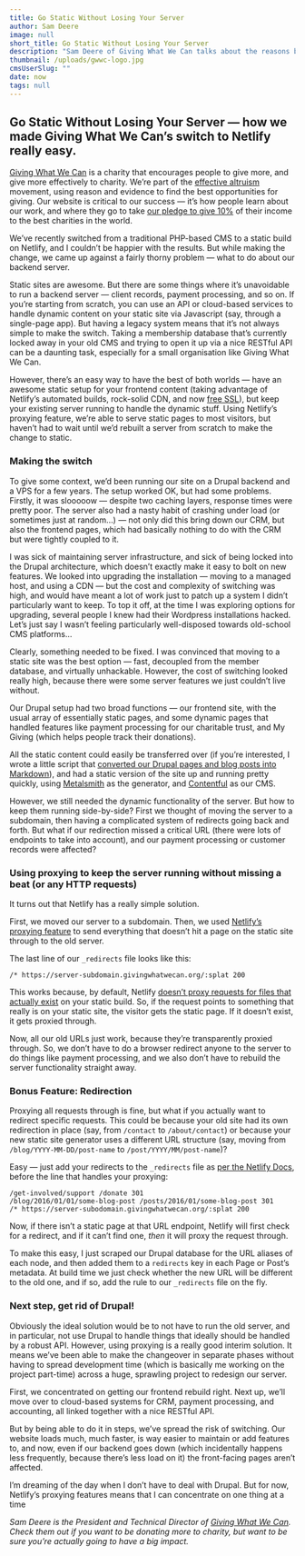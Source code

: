 ```yaml
---
title: Go Static Without Losing Your Server
author: Sam Deere
image: null
short_title: Go Static Without Losing Your Server
description: "Sam Deere of Giving What We Can talks about the reasons behind the non-profit's switch to the static stack, and how they are using netlify to do it in stages"
thumbnail: /uploads/gwwc-logo.jpg
cmsUserSlug: ""
date: now
tags: null
---
```


## Go Static Without Losing Your Server — how we made Giving What We Can’s switch to Netlify really easy.

[Giving What We Can](https://www.givingwhatwecan.org/) is a charity that encourages people to give more, and give more effectively to charity. We’re part of the [effective altruism](http://www.effectivealtruism.org/) movement, using reason and evidence to find the best opportunities for giving. Our website is critical to our success — it’s how people learn about our work, and where they go to take [our pledge to give 10%](https://www.givingwhatwecan.org/get-involved/join/) of their income to the best charities in the world.

We’ve recently switched from a traditional PHP-based CMS to a static build on Netlify, and I couldn’t be happier with the results. But while making the change, we came up against a fairly thorny problem — what to do about our backend server.

Static sites are awesome. But there are some things where it’s unavoidable to run a backend server — client records, payment processing, and so on. If you’re starting from scratch, you can use an API or cloud-based services to handle dynamic content on your static site via Javascript (say, through a single-page app). But having a legacy system means that it’s not always simple to make the switch. Taking a membership database that’s currently locked away in your old CMS and trying to open it up via a nice RESTful API can be a daunting task, especially for a small organisation like Giving What We Can.

However, there’s an easy way to have the best of both worlds — have an awesome static setup for your frontend content (taking advantage of Netlify’s automated builds, rock-solid CDN, and now [free SSL](https://www.netlify.com/blog/2016/01/15/free-ssl-on-custom-domains)), but keep your existing server running to handle the dynamic stuff. Using Netlify’s proxying feature, we’re able to serve static pages to most visitors, but haven’t had to wait until we’d rebuilt a server from scratch to make the change to static.

### Making the switch

To give some context, we’d been running our site on a Drupal backend and a VPS for a few years. The setup worked OK, but had some problems. Firstly, it was slooooow — despite two caching layers, response times were pretty poor. The server also had a nasty habit of crashing under load (or sometimes just at random…) — not only did this bring down our CRM, but also the frontend pages, which had basically nothing to do with the CRM but were tightly coupled to it.

I was sick of maintaining server infrastructure, and sick of being locked into the Drupal architecture, which doesn’t exactly make it easy to bolt on new features. We looked into upgrading the installation — moving to a managed host, and using a CDN — but the cost and complexity of switching was high, and would have meant a lot of work just to patch up a system I didn’t particularly want to keep. To top it off, at the time I was exploring options for upgrading, several people I knew had their Wordpress installations hacked. Let’s just say I wasn’t feeling particularly well-disposed towards old-school CMS platforms...

Clearly, something needed to be fixed. I was convinced that moving to a static site was the best option — fast, decoupled from the member database, and virtually unhackable. However, the cost of switching looked really high, because there were some server features we just couldn’t live without.

Our Drupal setup had two broad functions — our frontend site, with the usual array of essentially static pages, and some dynamic pages that handled features like payment processing for our charitable trust, and My Giving (which helps people track their donations).

All the static content could easily be transferred over (if you’re interested, I wrote a little script that [converted our Drupal pages and blog posts into Markdown](https://github.com/colophonemes/drupal-to-markdown)), and had a static version of the site up and running pretty quickly, using [Metalsmith](http://www.metalsmith.io/) as the generator, and [Contentful](https://www.contentful.com/) as our CMS.

However, we still needed the dynamic functionality of the server. But how to keep them running side-by-side? First we thought of moving the server to a subdomain, then having a complicated system of redirects going back and forth. But what if our redirection missed a critical URL (there were lots of endpoints to take into account), and our payment processing or customer records were affected?

### Using proxying to keep the server running without missing a beat (or any HTTP requests)

 It turns out that Netlify has a really simple solution.

First, we moved our server to a subdomain. Then, we used [Netlify’s proxying feature](https://www.netlify.com/docs/redirects#proxying) to send everything that doesn’t hit a page on the static site through to the old server.

The last line of our `_redirects` file looks like this:

```
/* https://server-subdomain.givingwhatwecan.org/:splat 200
```

This works because, by default, Netlify [doesn’t proxy requests for files that actually exist](https://www.netlify.com/docs/redirects#note-on-shadowing) on your static build. So, if the request points to something that really is on your static site, the visitor gets the static page. If it doesn’t exist, it gets proxied through.

Now, all our old URLs just work, because they’re transparently proxied through. So, we don’t have to do a browser redirect anyone to the server to do things like payment processing, and we also don’t have to rebuild the server functionality straight away.

### Bonus Feature: Redirection

Proxying all requests through is fine, but what if you actually want to redirect specific requests. This could be because your old site had its own redirection in place (say, from `/contact` to `/about/contact`) or because your new static site generator uses a different URL structure (say, moving from `/blog/YYYY-MM-DD/post-name` to `/post/YYYY/MM/post-name`)?

Easy — just add your redirects to the `_redirects` file as [per the Netlify Docs](https://www.netlify.com/docs/redirects), before the line that handles your proxying:

```
/get-involved/support /donate 301
/blog/2016/01/01/some-blog-post /posts/2016/01/some-blog-post 301
/* https://server-subodomain.givingwhatwecan.org/:splat 200
```

Now, if there isn’t a static page at that URL endpoint, Netlify will first check for a redirect, and if it can’t find one, _then_ it will proxy the request through.

To make this easy, I just scraped our Drupal database for the URL aliases of each node, and then added them to a `redirects` key in each Page or Post’s metadata. At build time we just check whether the new URL will be  different to the old one, and if so, add the rule to our `_redirects` file on the fly.

### Next step, get rid of Drupal!

Obviously the ideal solution would be to not have to run the old server, and in particular, not use Drupal to handle things that ideally should be handled by a robust API. However, using proxying is a really good interim solution. It means we’ve been able to make the changeover in separate phases  without having to spread development time (which is basically me working on the project part-time) across a huge, sprawling project to redesign our server.

First, we concentrated on getting our frontend rebuild right. Next up, we’ll move over to cloud-based systems for CRM, payment processing, and accounting, all linked together with a nice RESTful API.

But by being able to do it in steps, we’ve spread the risk of switching. Our website loads much, much faster, is way easier to maintain or add features to, and now, even if our backend goes down (which incidentally happens less frequently, because there’s less load on it) the front-facing pages aren’t affected.

I’m dreaming of the day when I don’t have to deal with Drupal. But for now, Netlify’s proxying features means that I can concentrate on one thing at a time

_Sam Deere is the President and Technical Director of [Giving What We Can](https://www.givingwhatwecan.org/). Check them out if you want to be donating more to charity, but want to be sure you’re actually going to have a big impact._
